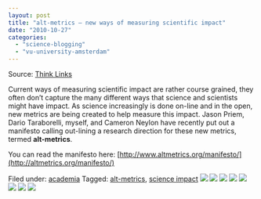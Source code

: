 ```yaml
---
layout: post
title: "alt-metrics – new ways of measuring scientific impact"
date: "2010-10-27"
categories: 
  - "science-blogging"
  - "vu-university-amsterdam"
---
```


Source: [Think Links](\"http://thinklinks.wordpress.com/feed/\")

Current ways of measuring scientific impact are rather course grained, they often don’t capture the many different ways that science and scientists might have impact. As science increasingly is done on-line and in the open, new metrics are being created to help measure this impact. Jason Priem, Dario Taraborelli, myself, and Cameron Neylon have recently put out a manifesto calling out-lining a research direction for these new metrics, termed **alt-metrics**.

You can read the manifesto here: [http://www.altmetrics.org/manifesto/](http://altmetrics.org/manifesto/)

  
Filed under: [academia](http://thinklinks.wordpress.com/category/academia/) Tagged: [alt-metrics](http://thinklinks.wordpress.com/tag/alt-metrics/), [science impact](http://thinklinks.wordpress.com/tag/science-impact/) [![](http://feeds.wordpress.com/1.0/comments/thinklinks.wordpress.com/252/)](http://feeds.wordpress.com/1.0/gocomments/thinklinks.wordpress.com/252/) [![](http://feeds.wordpress.com/1.0/delicious/thinklinks.wordpress.com/252/)](http://feeds.wordpress.com/1.0/godelicious/thinklinks.wordpress.com/252/) [![](http://feeds.wordpress.com/1.0/facebook/thinklinks.wordpress.com/252/)](http://feeds.wordpress.com/1.0/gofacebook/thinklinks.wordpress.com/252/) [![](http://feeds.wordpress.com/1.0/twitter/thinklinks.wordpress.com/252/)](http://feeds.wordpress.com/1.0/gotwitter/thinklinks.wordpress.com/252/) [![](http://feeds.wordpress.com/1.0/stumble/thinklinks.wordpress.com/252/)](http://feeds.wordpress.com/1.0/gostumble/thinklinks.wordpress.com/252/) [![](http://feeds.wordpress.com/1.0/digg/thinklinks.wordpress.com/252/)](http://feeds.wordpress.com/1.0/godigg/thinklinks.wordpress.com/252/) [![](http://feeds.wordpress.com/1.0/reddit/thinklinks.wordpress.com/252/)](http://feeds.wordpress.com/1.0/goreddit/thinklinks.wordpress.com/252/) ![](http://stats.wordpress.com/b.gif?host=thinklinks.wordpress.com&blog=5274753&post=252&subd=thinklinks&ref=&feed=1)
